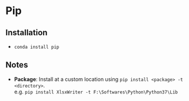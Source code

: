# Pip
## Installation
* `conda install pip`

## Notes
* **Package**: Install at a custom location using `pip install <package> -t <directory>`. <br/>
  e.g. `pip install XlsxWriter -t F:\Softwares\Python\Python37\Lib`
